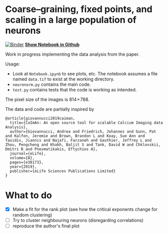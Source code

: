 # Coarse–graining, fixed points, and scaling in a large population of neurons

[![Binder](https://mybinder.org/badge_logo.svg)](https://mybinder.org/v2/gh/manuel-rhdt/neuronal-correlations/master) **[Show Notebook in Github](Notebook.ipynb)**

Work in progress implementing the data analysis from the paper.

Usage:

- Look at `Notebook.ipynb` to see plots, etc. The notebook assumes a file named `data.tif` to exist at the working directory.
- `neurenorm.py` contains the main code.
- `test.py` contains tests that the code is working as intended.

The pixel size of the images is 814 × 788.

The data and code are partially inspired by

    @article{giovannucci2019caiman,
      title={CaImAn: An open source tool for scalable Calcium Imaging data Analysis},
      author={Giovannucci, Andrea and Friedrich, Johannes and Gunn, Pat and Kalfon, Jeremie and Brown, Brandon L and Koay, Sue Ann and Taxidis, Jiannis and Najafi, Farzaneh and Gauthier, Jeffrey L and Zhou, Pengcheng and Khakh, Baljit S and Tank, David W and Chklovskii, Dmitri B and Pnevmatikakis, Eftychios A},
      journal={eLife},
      volume={8},
      pages={e38173},
      year={2019},
      publisher={eLife Sciences Publications Limited}
    }


# What to do
- [x] Make a fit for the rank plot (see how the critical exponents change for random clustering)
- [ ] Try to cluster neighbouring neurons (disregarding correlations)
- [ ] reproduce the author's final plot